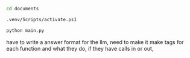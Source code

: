 ```bash
cd documents
```

```bash
.venv/Scripts/activate.ps1
```

```python
python main.py
```

have to write a answer format for the llm, need to make it make tags for each function and what they do, if they have calls in or out, 